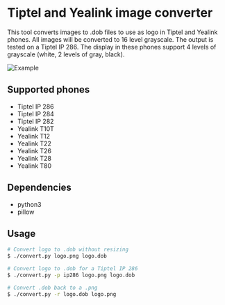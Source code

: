 # Tiptel and Yealink image converter

This tool converts images to .dob files to use as logo in Tiptel and Yealink phones. All images will be converted
to 16 level grayscale. The output is tested on a Tiptel IP 286. The display in these phones support 4 levels of grayscale (white, 2 levels of gray, black).

![Example](http://brixit.nl/sites/brixit.nl/files/tiptel.png)

## Supported phones

- Tiptel IP 286
- Tiptel IP 284
- Tiptel IP 282
- Yealink T10T
- Yealink T12
- Yealink T22
- Yealink T26
- Yealink T28
- Yealink T80

## Dependencies

- python3
- pillow

## Usage

```bash
# Convert logo to .dob without resizing
$ ./convert.py logo.png logo.dob

# Convert logo to .dob for a Tiptel IP 286
$ ./convert.py -p ip286 logo.png logo.dob

# Convert .dob back to a .png
$ ./convert.py -r logo.dob logo.png
```
